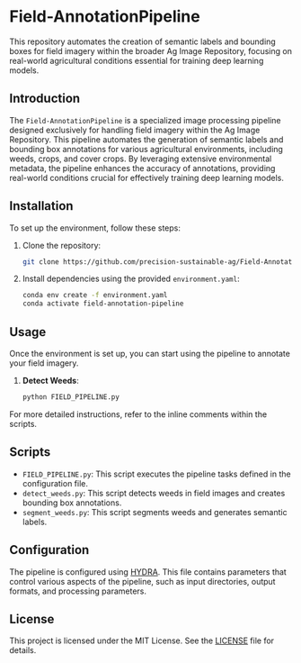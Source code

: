 # Field-AnnotationPipeline

This repository automates the creation of semantic labels and bounding boxes for field imagery within the broader Ag Image Repository, focusing on real-world agricultural conditions essential for training deep learning models.

## Introduction

The `Field-AnnotationPipeline` is a specialized image processing pipeline designed exclusively for handling field imagery within the Ag Image Repository. This pipeline automates the generation of semantic labels and bounding box annotations for various agricultural environments, including weeds, crops, and cover crops. By leveraging extensive environmental metadata, the pipeline enhances the accuracy of annotations, providing real-world conditions crucial for effectively training deep learning models.

## Installation

To set up the environment, follow these steps:

1. Clone the repository:
    ```bash
    git clone https://github.com/precision-sustainable-ag/Field-AnnotationPipeline.git
    ```

2. Install dependencies using the provided `environment.yaml`:
    ```bash
    conda env create -f environment.yaml
    conda activate field-annotation-pipeline
    ```

## Usage

Once the environment is set up, you can start using the pipeline to annotate your field imagery.

1. **Detect Weeds**:
    ```bash
    python FIELD_PIPELINE.py
    ```

For more detailed instructions, refer to the inline comments within the scripts.

## Scripts

- `FIELD_PIPELINE.py`: This script executes the pipeline tasks defined in the configuration file.
- `detect_weeds.py`: This script detects weeds in field images and creates bounding box annotations.
- `segment_weeds.py`: This script segments weeds and generates semantic labels.

## Configuration

The pipeline is configured using [HYDRA](https://github.com/facebookresearch/hydra.git). This file contains parameters that control various aspects of the pipeline, such as input directories, output formats, and processing parameters.

## License

This project is licensed under the MIT License. See the [LICENSE](LICENSE) file for details.


